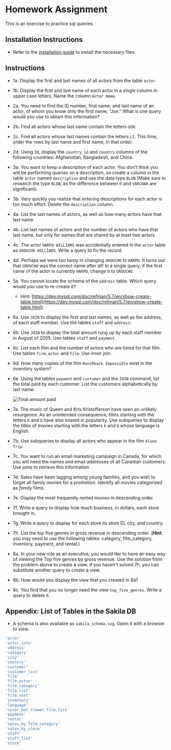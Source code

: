 # Homework Assignment


This is an exercise to practice sql queries.  

## Installation Instructions

* Refer to the [installation guide](Installation.md) to install the necessary files.

## Instructions

* 1a. Display the first and last names of all actors from the table `actor`.

* 1b. Display the first and last name of each actor in a single column in upper case letters. Name the column `Actor Name`.

* 2a. You need to find the ID number, first name, and last name of an actor, of whom you know only the first name, "Joe." What is one query would you use to obtain this information?

* 2b. Find all actors whose last name contain the letters `GEN`:

* 2c. Find all actors whose last names contain the letters `LI`. This time, order the rows by last name and first name, in that order:

* 2d. Using `IN`, display the `country_id` and `country` columns of the following countries: Afghanistan, Bangladesh, and China:

* 3a. You want to keep a description of each actor. You don't think you will be performing queries on a description, so create a column in the table `actor` named `description` and use the data type `BLOB` (Make sure to research the type `BLOB`, as the difference between it and `VARCHAR` are significant).

* 3b. Very quickly you realize that entering descriptions for each actor is too much effort. Delete the `description` column.

* 4a. List the last names of actors, as well as how many actors have that last name.

* 4b. List last names of actors and the number of actors who have that last name, but only for names that are shared by at least two actors

* 4c. The actor `HARPO WILLIAMS` was accidentally entered in the `actor` table as `GROUCHO WILLIAMS`. Write a query to fix the record.

* 4d. Perhaps we were too hasty in changing `GROUCHO` to `HARPO`. It turns out that `GROUCHO` was the correct name after all! In a single query, if the first name of the actor is currently `HARPO`, change it to `GROUCHO`.

* 5a. You cannot locate the schema of the `address` table. Which query would you use to re-create it?

  * Hint: [https://dev.mysql.com/doc/refman/5.7/en/show-create-table.html](https://dev.mysql.com/doc/refman/5.7/en/show-create-table.html)

* 6a. Use `JOIN` to display the first and last names, as well as the address, of each staff member. Use the tables `staff` and `address`:

* 6b. Use `JOIN` to display the total amount rung up by each staff member in August of 2005. Use tables `staff` and `payment`.

* 6c. List each film and the number of actors who are listed for that film. Use tables `film_actor` and `film`. Use inner join.

* 6d. How many copies of the film `Hunchback Impossible` exist in the inventory system?

* 6e. Using the tables `payment` and `customer` and the `JOIN` command, list the total paid by each customer. List the customers alphabetically by last name:

  ![Total amount paid](Images/total_payment.png)

* 7a. The music of Queen and Kris Kristofferson have seen an unlikely resurgence. As an unintended consequence, films starting with the letters `K` and `Q` have also soared in popularity. Use subqueries to display the titles of movies starting with the letters `K` and `Q` whose language is English.

* 7b. Use subqueries to display all actors who appear in the film `Alone Trip`.

* 7c. You want to run an email marketing campaign in Canada, for which you will need the names and email addresses of all Canadian customers. Use joins to retrieve this information.

* 7d. Sales have been lagging among young families, and you wish to target all family movies for a promotion. Identify all movies categorized as _family_ films.

* 7e. Display the most frequently rented movies in descending order.

* 7f. Write a query to display how much business, in dollars, each store brought in.

* 7g. Write a query to display for each store its store ID, city, and country.

* 7h. List the top five genres in gross revenue in descending order. (**Hint**: you may need to use the following tables: category, film_category, inventory, payment, and rental.)

* 8a. In your new role as an executive, you would like to have an easy way of viewing the Top five genres by gross revenue. Use the solution from the problem above to create a view. If you haven't solved 7h, you can substitute another query to create a view.

* 8b. How would you display the view that you created in 8a?

* 8c. You find that you no longer need the view `top_five_genres`. Write a query to delete it.

## Appendix: List of Tables in the Sakila DB

* A schema is also available as `sakila_schema.svg`. Open it with a browser to view.

```sql
'actor'
'actor_info'
'address'
'category'
'city'
'country'
'customer'
'customer_list'
'film'
'film_actor'
'film_category'
'film_list'
'film_text'
'inventory'
'language'
'nicer_but_slower_film_list'
'payment'
'rental'
'sales_by_film_category'
'sales_by_store'
'staff'
'staff_list'
'store'
```
